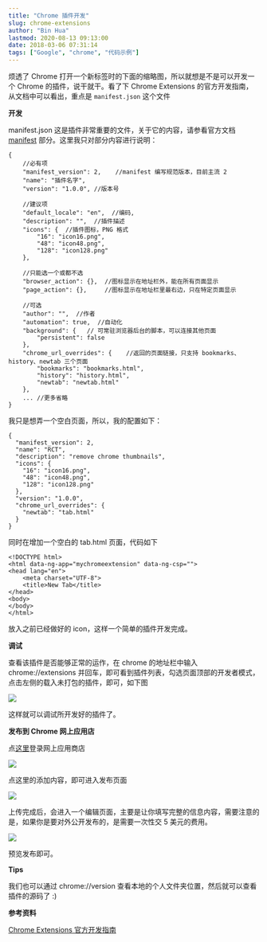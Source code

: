 ```yaml
---
title: "Chrome 插件开发"
slug: chrome-extensions
author: "Bin Hua"
lastmod: 2020-08-13 09:13:00
date: 2018-03-06 07:31:14
tags: ["Google", "chrome", "代码示例"]
---
```


烦透了 Chrome 打开一个新标签时的下面的缩略图，所以就想是不是可以开发一个 Chrome 的插件，说干就干。看了下 Chrome Extensions 的官方开发指南，从文档中可以看出，重点是 `manifest.json` 这个文件

**开发**

manifest.json 这是插件非常重要的文件，关于它的内容，请参看官方文档 [manifest](https://developer.chrome.com/extensions/manifest) 部分。这里我只对部分内容进行说明：

```
{
    //必有项
    "manifest_version": 2,    //manifest 编写规范版本，目前主流 2
    "name": "插件名字",
    "version": "1.0.0", //版本号

    //建议项
    "default_locale": "en",  //编码,
    "description": "",  //插件描述
    "icons": {  //插件图标，PNG 格式
        "16": "icon16.png",
        "48": "icon48.png",
        "128": "icon128.png"
    },

    //只能选一个或都不选
    "browser_action": {},  //图标显示在地址栏外，能在所有页面显示
    "page_action": {},     //图标显示在地址栏里最右边，只在特定页面显示

    //可选
    "author": "",  //作者
    "automation": true,  //自动化
    "background": {   // 可常驻浏览器后台的脚本，可以连接其他页面
        "persistent": false
    },
    "chrome_url_overrides": {    //返回的页面链接，只支持 bookmarks、history、newtab 三个页面
        "bookmarks": "bookmarks.html",
        "history": "history.html",
        "newtab": "newtab.html"
    },
    ... //更多省略
}
```

我只是想弄一个空白页面，所以，我的配置如下：

```
{
  "manifest_version": 2,
  "name": "RCT",
  "description": "remove chrome thumbnails",
  "icons": {
    "16": "icon16.png",
    "48": "icon48.png",
    "128": "icon128.png"
  },
  "version": "1.0.0",
  "chrome_url_overrides": {
    "newtab": "tab.html"
  }
}
```

同时在增加一个空白的 tab.html 页面，代码如下

```
<!DOCTYPE html>
<html data-ng-app="mychromeextension" data-ng-csp="">
<head lang="en">
    <meta charset="UTF-8">
    <title>New Tab</title>
</head>
<body>
</body>
</html>
```

放入之前已经做好的 icon，这样一个简单的插件开发完成。

**调试**

查看该插件是否能够正常的运作，在 chrome 的地址栏中输入 chrome://extensions 并回车，即可看到插件列表，勾选页面顶部的开发者模式，点击左侧的载入未打包的插件，即可，如下图

![](/imgs/chromeextensions_01.png)

这样就可以调试所开发好的插件了。

**发布到 Chrome 网上应用店**

点[这里](https://chrome.google.com/webstore/developer/dashboard)登录网上应用商店

![](/imgs/chromeextensions_02.png)

点这里的添加内容，即可进入发布页面

![](/imgs/chromeextensions_03.png)

上传完成后，会进入一个编辑页面，主要是让你填写完整的信息内容，需要注意的是，如果你是要对外公开发布的，是需要一次性交 5 美元的费用。

![](/imgs/chromeextensions_04.png)

预览发布即可。

**Tips**

我们也可以通过 chrome://version 查看本地的个人文件夹位置，然后就可以查看插件的源码了 :)

**参考资料**

[Chrome Extensions 官方开发指南](https://developer.chrome.com/extensions)
